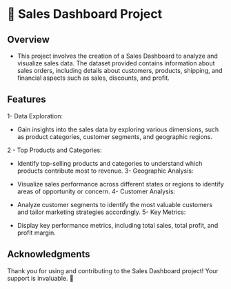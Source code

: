 # 🚀 Sales Dashboard Project
## Overview
 - This project involves the creation of a Sales Dashboard to analyze and visualize sales data. The dataset provided contains information about sales orders, including details about customers, products, shipping, and financial aspects such as sales, discounts, and profit.

## Features
1- Data Exploration:

   - Gain insights into the sales data by exploring various dimensions, such as product categories, customer segments, and geographic regions.

2 - Top Products and Categories:

   - Identify top-selling products and categories to understand which products contribute most to revenue.
3- Geographic Analysis:

   - Visualize sales performance across different states or regions to identify areas of opportunity or concern.
4- Customer Analysis:

   - Analyze customer segments to identify the most valuable customers and tailor marketing strategies accordingly.
5- Key Metrics:

   - Display key performance metrics, including total sales, total profit, and profit margin.
## Acknowledgments
Thank you for using and contributing to the Sales Dashboard project! Your support is invaluable. 🙌
